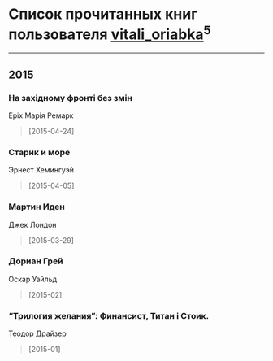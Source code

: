# Список прочитанных книг пользователя [vitali_oriabka](https://plus.google.com/117797715783705886719)<sup>5</sup>
---

## 2015

### На західному фронті без змін
Еріх Марія Ремарк
> [2015-04-24] 


### Старик и море
Эрнест Хемингуэй
> [2015-04-05] 


### Мартин Иден
Джек Лондон
> [2015-03-29] 


### Дориан Грей
Оскар Уайльд
> [2015-02] 


### “Трилогия желания”: Финансист, Титан і Стоик.
Теодор Драйзер
> [2015-01] 



